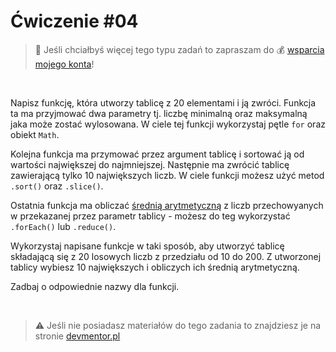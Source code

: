 # Ćwiczenie #04

> :loudspeaker: Jeśli chciałbyś więcej tego typu zadań to zapraszam do :moneybag: [wsparcia mojego konta](https://github.com/sponsors/devmentor-pl)!

&nbsp;

Napisz funkcję, która utworzy tablicę z 20 elementami i ją zwróci. Funkcja ta ma przyjmować dwa parametry tj. liczbę minimalną oraz maksymalną jaka może zostać wylosowana. W ciele tej funkcji wykorzystaj pętle `for` oraz obiekt `Math`. 

Kolejna funkcja ma przymować przez argument tablicę i sortować ją od wartości największej do najmniejszej. Następnie ma zwrócić tablicę zawierającą tylko 10 największych liczb. W ciele funkcji możesz użyć metod `.sort()` oraz `.slice()`.

Ostatnia funkcja ma obliczać [średnią arytmetyczną](https://pl.wikipedia.org/wiki/%C5%9Arednia_arytmetyczna) z liczb przechowyanych w przekazanej przez parametr tablicy - możesz do teg wykorzystać `.forEach()` lub `.reduce()`.

Wykorzystaj napisane funkcje w taki sposób, aby utworzyć tablicę składającą się z 20 losowych liczb z przedziału od 10 do 200. Z utworzonej tablicy wybiesz 10 największych i obliczych ich średnią arytmetyczną.

Zadbaj o odpowiednie nazwy dla funkcji.


&nbsp;

> :warning: Jeśli nie posiadasz materiałów do tego zadania to znajdziesz je na stronie [devmentor.pl](https://devmentor.pl/p/js-basics/)

